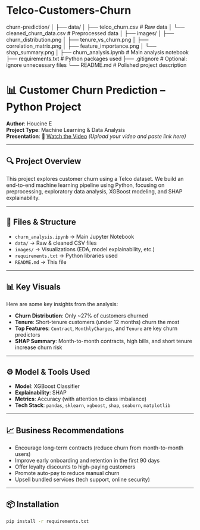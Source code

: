 # Telco-Customers-Churn
churn-prediction/
│
├── data/
│   ├── telco_churn.csv                # Raw data
│   └── cleaned_churn_data.csv         # Preprocessed data
│
├── images/
│   ├── churn_distribution.png
│   ├── tenure_vs_churn.png
│   ├── correlation_matrix.png
│   ├── feature_importance.png
│   └── shap_summary.png
│
├── churn_analysis.ipynb              # Main analysis notebook
├── requirements.txt                  # Python packages used
├── .gitignore                        # Optional: ignore unnecessary files
└── README.md                         # Polished project description

# 📊 Customer Churn Prediction – Python Project

**Author**: Houcine E  
**Project Type**: Machine Learning & Data Analysis  
**Presentation**: 🎥 [Watch the Video](#) *(Upload your video and paste link here)*

---

## 🔍 Project Overview

This project explores customer churn using a Telco dataset. We build an end-to-end machine learning pipeline using Python, focusing on preprocessing, exploratory data analysis, XGBoost modeling, and SHAP explainability.

---

## 📁 Files & Structure

- `churn_analysis.ipynb` → Main Jupyter Notebook  
- `data/` → Raw & cleaned CSV files  
- `images/` → Visualizations (EDA, model explainability, etc.)  
- `requirements.txt` → Python libraries used  
- `README.md` → This file  

---

## 📊 Key Visuals

Here are some key insights from the analysis:

- **Churn Distribution**: Only ~27% of customers churned  
- **Tenure**: Short-tenure customers (under 12 months) churn the most  
- **Top Features**: `Contract`, `MonthlyCharges`, and `Tenure` are key churn predictors  
- **SHAP Summary**: Month-to-month contracts, high bills, and short tenure increase churn risk  

---

## ⚙️ Model & Tools Used

- **Model**: XGBoost Classifier  
- **Explainability**: SHAP  
- **Metrics**: Accuracy (with attention to class imbalance)  
- **Tech Stack**: `pandas`, `sklearn`, `xgboost`, `shap`, `seaborn`, `matplotlib`

---

## 📈 Business Recommendations

- Encourage long-term contracts (reduce churn from month-to-month users)  
- Improve early onboarding and retention in the first 90 days  
- Offer loyalty discounts to high-paying customers  
- Promote auto-pay to reduce manual churn  
- Upsell bundled services (tech support, online security)

---

## 📦 Installation

```bash
pip install -r requirements.txt
